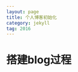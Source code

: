 ```yaml
---
layout: page
title: 个人博客初始化
category: jekyll
tag: 2016
---
```

<!--
@Author: callback
@Date:   2016-09-23T16:08:37+08:00
@Email:  heuuLZP@gmail.com
@Last modified by:   callback
@Last modified time: 2016-09-27T23:42:57+08:00
-->

# 搭建blog过程
